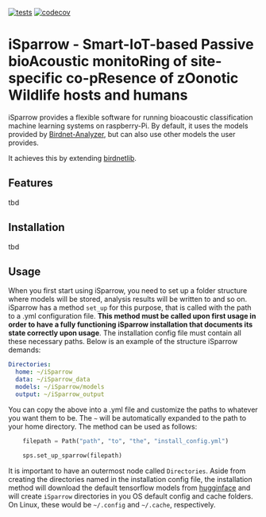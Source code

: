 [![tests](https://github.com/ssciwr/iSparrow/actions/workflows/main.yml/badge.svg?event=push)](https://github.com/ssciwr/iSparrow/actions/workflows/main.yml)
[![codecov](https://codecov.io/gh/ssciwr/iSparrow/graph/badge.svg?token=FwyE0PNiOk)](https://codecov.io/gh/ssciwr/iSparrow)

# iSparrow - Smart-IoT-based Passive bioAcoustic monitoRing of site-specific co-pResence of zOonotic Wildlife hosts and humans

iSparrow provides a flexible software for running bioacoustic classification machine learning systems on raspberry-Pi. By default, it uses the models provided by [Birdnet-Analyzer](https://github.com/kahst/BirdNET-Analyzer/tree/main), but can also use other models the user provides.

It achieves this by extending [birdnetlib](https://github.com/joeweiss/birdnetlib). 

## Features 
tbd 

## Installation 
tbd 


## Usage
When you first start using iSparrow, you need to set up a folder structure where models will be stored, analysis results will be written to and so on. iSparrow has a method `set_up` for this purpose, that is called with the path to a .yml configuration file. 
**This method must be called upon first usage in order to have a fully functioning iSparrow installation that documents its state correctly upon usage**. 
The installation config file must contain all these necessary paths. Below is an example of the structure iSparrow demands: 

```yaml 
Directories: 
  home: ~/iSparrow
  data: ~/iSparrow_data
  models: ~/iSparrow/models 
  output: ~/iSparrow_output
```

You can copy the above into a .yml file and customize the paths to whatever you want them to be. The `~` will be automatically expanded to the path to your home directory.
The method can be used as follows: 

```python 
    filepath = Path("path", "to", "the", "install_config.yml")

    sps.set_up_sparrow(filepath)
```

It is important to have an outermost node called  `Directories`. Aside from creating the directories named in the installation config file, the installation method will download the default tensorflow models from [hugginface](https://huggingface.co/MaHaWo/iSparrow_test_models/tree/main) and will create `iSparrow` directories in you OS default config and cache folders. On Linux, these would be `~/.config` and `~/.cache`, respectively.

